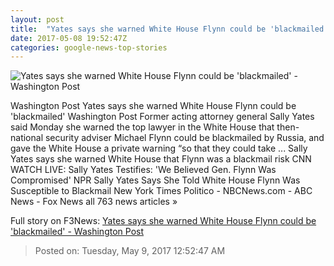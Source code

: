 ```yaml
---
layout: post
title:  "Yates says she warned White House Flynn could be 'blackmailed' - Washington Post"
date: 2017-05-08 19:52:47Z
categories: google-news-top-stories
---
```


![Yates says she warned White House Flynn could be 'blackmailed' - Washington Post](https://img.washingtonpost.com/rf/image_1484w/2010-2019/WashingtonPost/2017/05/08/National-Politics/Images/YATES1002.JPG)

Washington Post Yates says she warned White House Flynn could be 'blackmailed' Washington Post Former acting attorney general Sally Yates said Monday she warned the top lawyer in the White House that then-national security adviser Michael Flynn could be blackmailed by Russia, and gave the White House a private warning “so that they could take ... Sally Yates says she warned White House that Flynn was a blackmail risk CNN WATCH LIVE: Sally Yates Testifies: 'We Believed Gen. Flynn Was Compromised' NPR Sally Yates Says She Told White House Flynn Was Susceptible to Blackmail New York Times Politico - NBCNews.com - ABC News - Fox News all 763 news articles »


Full story on F3News: [Yates says she warned White House Flynn could be 'blackmailed' - Washington Post](http://www.f3nws.com/n/NeScnH)

> Posted on: Tuesday, May 9, 2017 12:52:47 AM
